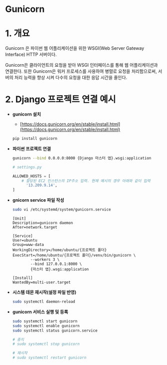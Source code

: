 # Gunicorn

# 1. 개요

Gunicorn 은 파이썬 웹 어플리케이션을 위한 WSGI(Web Server Gateway Interface) HTTP 서버이다.

Gunicorn은 클라이언트의 요청을 받아 WSGI 인터페이스를 통해 웹 어플리케이션과 연결한다. 또한 Gunicorn은 워커 프로세스를 사용하여 병렬로 요청을 처리함으로써, 서버의 처리 능력을 향상 시켜 다수의 요청을 대한 응답 시간을 줄인다.

# 2. Django 프로젝트 연결 예시

- **gunicorn 설치**

  - [https://docs.gunicorn.org/en/stable/install.html](https://docs.gunicorn.org/en/stable/install.html)

  ```bash
  pip install gunicorn
  ```

- **파이썬 프로젝트 연결**

  ```bash
  gunicorn --bind 0.0.0.0:8000 {Django 마스터 앱}.wsgi:application
  ```

  ```python
  # settings.py

  ALLOWED_HOSTS = [
      # 할당된 EC2 인스턴스의 IP주소 입력. 현재 예시의 경우 아래와 같이 입력
  		'13.209.9.14',
  ]
  ```

- **gnicorn service 파일 작성**

  ```bash
  sudo vi /etc/systemd/system/gunicorn.service
  ```

  ```
  [Unit]
  Description=gunicorn daemon
  After=network.target

  [Service]
  User=ubuntu
  Group=www-data
  WorkingDirectory=/home/ubuntu/{프로젝트 폴더}
  ExecStart=/home/ubuntu/{프로젝트 폴더}/venv/bin/gunicorn \
          --workers 3 \
          --bind 127.0.0.1:8000 \
          {마스터 앱}.wsgi:application

  [Install]
  WantedBy=multi-user.target
  ```

- **시스템 데몬 재시작(설정 파일 반영)**

  ```bash
  sudo systemctl daemon-reload
  ```

- **gunicorn 서비스 실행 및 등록**

  ```bash
  sudo systemctl start gunicorn
  sudo systemctl enable gunicorn
  sudo systemctl status gunicorn.service

  # 중지
  # sudo systemctl stop gunicorn

  # 재시작
  # sudo systemctl restart gunicorn
  ```

